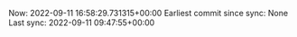 Now: 2022-09-11 16:58:29.731315+00:00 Earliest commit since sync: None Last sync: 2022-09-11 09:47:55+00:00
